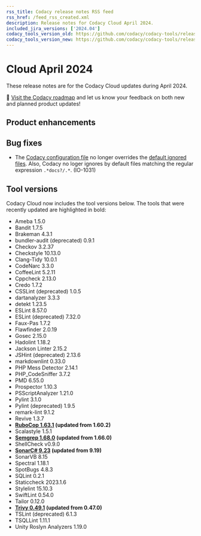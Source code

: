 ```yaml
---
rss_title: Codacy release notes RSS feed
rss_href: /feed_rss_created.xml
description: Release notes for Codacy Cloud April 2024.
included_jira_versions: ['2024.04']
codacy_tools_version_old: https://github.com/codacy/codacy-tools/releases/tag/7.10.272
codacy_tools_version_new: https://github.com/codacy/codacy-tools/releases/tag/7.10.305
---
```


# Cloud April 2024

These release notes are for the Codacy Cloud updates during April 2024.

📢 [Visit the Codacy roadmap](https://roadmap.codacy.com) and <span class="skip-vale">let us know</span> your feedback on both new and planned product updates!

<!--TODO Check these issues manually

Jira issues without release notes

Epics:
-   https://codacy.atlassian.net/browse/TAROT-2603
Bugs and other issues:
-   https://codacy.atlassian.net/browse/TAROT-2650

Jira issues with disabled release notes

Bugs and other issues:
-   https://codacy.atlassian.net/browse/TCE-951
-   https://codacy.atlassian.net/browse/TCE-950
-   https://codacy.atlassian.net/browse/TCE-945
-   https://codacy.atlassian.net/browse/TCE-937
-   https://codacy.atlassian.net/browse/TCE-935
-   https://codacy.atlassian.net/browse/TCE-932
-   https://codacy.atlassian.net/browse/TCE-926
-   https://codacy.atlassian.net/browse/TCE-921
-   https://codacy.atlassian.net/browse/TCE-920
-   https://codacy.atlassian.net/browse/TCE-914
-   https://codacy.atlassian.net/browse/TCE-911
-   https://codacy.atlassian.net/browse/TCE-907
-   https://codacy.atlassian.net/browse/TCE-902
-   https://codacy.atlassian.net/browse/TCE-900
-   https://codacy.atlassian.net/browse/TCE-896
-   https://codacy.atlassian.net/browse/TCE-891
-   https://codacy.atlassian.net/browse/TCE-884
-   https://codacy.atlassian.net/browse/TCE-871
-   https://codacy.atlassian.net/browse/TCE-870
-   https://codacy.atlassian.net/browse/TCE-839
-   https://codacy.atlassian.net/browse/TCE-838
-   https://codacy.atlassian.net/browse/TCE-827
-   https://codacy.atlassian.net/browse/TCE-813
-   https://codacy.atlassian.net/browse/TCE-104
-   https://codacy.atlassian.net/browse/PLUTO-940
-   https://codacy.atlassian.net/browse/PLUTO-916
-   https://codacy.atlassian.net/browse/IO-1054
-   https://codacy.atlassian.net/browse/IO-1029
-   https://codacy.atlassian.net/browse/ALA-1019
-   https://codacy.atlassian.net/browse/ALA-1018
-   https://codacy.atlassian.net/browse/ALA-1017
-   https://codacy.atlassian.net/browse/ALA-1015
-   https://codacy.atlassian.net/browse/ALA-1000
-   https://codacy.atlassian.net/browse/ALA-965
-   https://codacy.atlassian.net/browse/ALA-952
-   https://codacy.atlassian.net/browse/ALA-936
-->

## Product enhancements


## Bug fixes

-   The [Codacy configuration file](../../repositories-configure/codacy-configuration-file.md) no longer overrides the [default ignored files](../../repositories-configure/file-extensions.md#default-ignored-files). Also, Codacy no loger ignores by default files matching the regular expression `.*docs?/.*`. (IO-1031)

## Tool versions

Codacy Cloud now includes the tool versions below. The tools that were recently updated are highlighted in bold:

-   Ameba 1.5.0
-   Bandit 1.7.5
-   Brakeman 4.3.1
-   bundler-audit (deprecated) 0.9.1
-   Checkov 3.2.37
-   Checkstyle 10.13.0
-   Clang-Tidy 10.0.1
-   CodeNarc 3.3.0
-   CoffeeLint 5.2.11
-   Cppcheck 2.13.0
-   Credo 1.7.2
-   CSSLint (deprecated) 1.0.5
-   dartanalyzer 3.3.3
-   detekt 1.23.5
-   ESLint 8.57.0
-   ESLint (deprecated) 7.32.0
-   Faux-Pas 1.7.2
-   Flawfinder 2.0.19
-   Gosec 2.15.0
-   Hadolint 1.18.2
-   Jackson Linter 2.15.2
-   JSHint (deprecated) 2.13.6
-   markdownlint 0.33.0
-   PHP Mess Detector 2.14.1
-   PHP_CodeSniffer 3.7.2
-   PMD 6.55.0
-   Prospector 1.10.3
-   PSScriptAnalyzer 1.21.0
-   Pylint 3.1.0
-   Pylint (deprecated) 1.9.5
-   remark-lint 9.1.2
-   Revive 1.3.7
-   **[RuboCop 1.63.1](https://github.com/rubocop/rubocop/releases/tag/v1.63.1) (updated from 1.60.2)**
-   Scalastyle 1.5.1
-   **[Semgrep 1.68.0](https://github.com/semgrep/semgrep/releases/tag/v1.68.0) (updated from 1.66.0)**
-   ShellCheck v0.9.0
-   **[SonarC# 9.23](https://github.com/SonarSource/sonar-dotnet/tags) (updated from 9.19)**
-   SonarVB 8.15
-   Spectral 1.18.1
-   SpotBugs 4.8.3
-   SQLint 0.2.1
-   Staticcheck 2023.1.6
-   Stylelint 15.10.3
-   SwiftLint 0.54.0
-   Tailor 0.12.0
-   **[Trivy 0.49.1](https://github.com/aquasecurity/trivy/releases/tag/v0.49.1) (updated from 0.47.0)**
-   TSLint (deprecated) 6.1.3
-   TSQLLint 1.11.1
-   Unity Roslyn Analyzers 1.19.0
